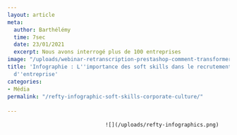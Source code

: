 ```yaml
---
layout: article
meta:
  author: Barthélémy
  time: 7sec
  date: 23/01/2021
  excerpt: Nous avons interrogé plus de 100 entreprises
image: "/uploads/webinar-retranscription-prestashop-comment-transformer-la-periode-d-essai-a-tous-les-couts-34.png"
title: 'Infographie : L''importance des soft skills dans le recrutement et la culture
  d''entreprise'
categories:
- Média
permalink: "/refty-infographic-soft-skills-corporate-culture/"

---
```

                                   ![](/uploads/refty-infographics.png)